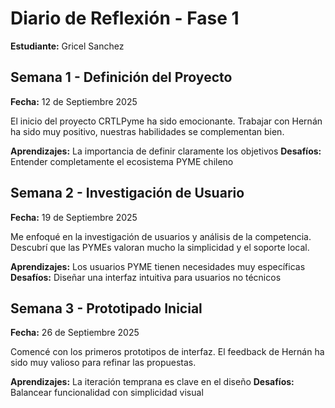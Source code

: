 # Diario de Reflexión - Fase 1
**Estudiante:** Gricel Sanchez

## Semana 1 - Definición del Proyecto
**Fecha:** 12 de Septiembre 2025

El inicio del proyecto CRTLPyme ha sido emocionante. Trabajar con Hernán ha sido muy positivo, nuestras habilidades se complementan bien.

**Aprendizajes:** La importancia de definir claramente los objetivos
**Desafíos:** Entender completamente el ecosistema PYME chileno

## Semana 2 - Investigación de Usuario
**Fecha:** 19 de Septiembre 2025

Me enfoqué en la investigación de usuarios y análisis de la competencia. Descubrí que las PYMEs valoran mucho la simplicidad y el soporte local.

**Aprendizajes:** Los usuarios PYME tienen necesidades muy específicas
**Desafíos:** Diseñar una interfaz intuitiva para usuarios no técnicos

## Semana 3 - Prototipado Inicial
**Fecha:** 26 de Septiembre 2025

Comencé con los primeros prototipos de interfaz. El feedback de Hernán ha sido muy valioso para refinar las propuestas.

**Aprendizajes:** La iteración temprana es clave en el diseño
**Desafíos:** Balancear funcionalidad con simplicidad visual
